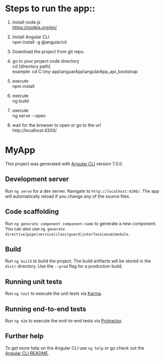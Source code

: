 # Steps to run the app::

1. Install node.js <br />
https://nodejs.org/en/ <br />

2. Install Angular CLI <br />
npm install -g @angular/cli <br />

3. Download the project from git repo. <br />

4. go to your project code directory <br />
cd [directory path] <br />
example: cd C:\my-app\anguarApp\angularApp_api_bootstrap <br />

5. execute <br />
npm install <br />

6. execute <br />
ng build <br />

7. execute <br />
ng serve --open <br />

8. wait for the browser to open or go to the url <br />
http://localhost:4200/



























# MyApp

This project was generated with [Angular CLI](https://github.com/angular/angular-cli) version 7.3.0.

## Development server

Run `ng serve` for a dev server. Navigate to `http://localhost:4200/`. The app will automatically reload if you change any of the source files.

## Code scaffolding

Run `ng generate component component-name` to generate a new component. You can also use `ng generate directive|pipe|service|class|guard|interface|enum|module`.

## Build

Run `ng build` to build the project. The build artifacts will be stored in the `dist/` directory. Use the `--prod` flag for a production build.

## Running unit tests

Run `ng test` to execute the unit tests via [Karma](https://karma-runner.github.io).

## Running end-to-end tests

Run `ng e2e` to execute the end-to-end tests via [Protractor](http://www.protractortest.org/).

## Further help

To get more help on the Angular CLI use `ng help` or go check out the [Angular CLI README](https://github.com/angular/angular-cli/blob/master/README.md).
